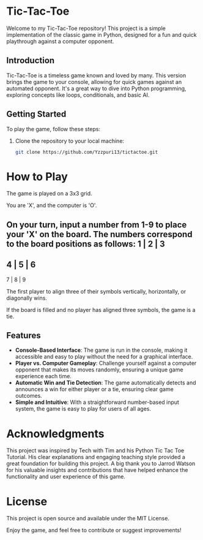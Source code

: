 # Tic-Tac-Toe

Welcome to my Tic-Tac-Toe repository! This project is a simple implementation of the classic game in Python, designed for a fun and quick playthrough against a computer opponent.

## Introduction

Tic-Tac-Toe is a timeless game known and loved by many. This version brings the game to your console, allowing for quick games against an automated opponent. It's a great way to dive into Python programming, exploring concepts like loops, conditionals, and basic AI.

## Getting Started

To play the game, follow these steps:

1. Clone the repository to your local machine:
   ```bash
   git clone https://github.com/Yzzpuri13/tictactoe.git

<h1>How to Play</h1>
The game is played on a 3x3 grid.

You are 'X', and the computer is 'O'.

On your turn, input a number from 1-9 to place your 'X' on the board. The numbers correspond to the board positions as follows:
1 | 2 | 3
---------
4 | 5 | 6
---------
7 | 8 | 9

The first player to align three of their symbols vertically, horizontally, or diagonally wins.

If the board is filled and no player has aligned three symbols, the game is a tie.


## Features

- **Console-Based Interface**: The game is run in the console, making it accessible and easy to play without the need for a graphical interface.
- **Player vs. Computer Gameplay**: Challenge yourself against a computer opponent that makes its moves randomly, ensuring a unique game experience each time.
- **Automatic Win and Tie Detection**: The game automatically detects and announces a win for either player or a tie, ensuring clear game outcomes.
- **Simple and Intuitive**: With a straightforward number-based input system, the game is easy to play for users of all ages.


<h1>Acknowledgments</h1>
This project was inspired by Tech with Tim and his Python Tic Tac Toe Tutorial. His clear explanations and engaging teaching style provided a great foundation for building this project.
A big thank you to Jarrod Watson for his valuable insights and contributions that have helped enhance the functionality and user experience of this game.

<h1>License</h1>
This project is open source and available under the MIT License.

Enjoy the game, and feel free to contribute or suggest improvements!
